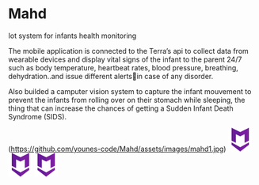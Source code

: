 # Mahd
Iot system for infants health monitoring 

The mobile application is connected to the Terra’s api to collect data from wearable devices and display vital signs of the infant to the parent 24/7 such as body temperature, heartbeat rates, blood pressure, breathing, dehydration..and issue different alerts🚨in case of any disorder.

Also builded a camputer vision system to capture the infant mouvement to prevent the infants from rolling over on their stomach while sleeping, the thing that can increase the chances of getting a Sudden Infant Death Syndrome (SIDS).

(https://github.com/younes-code/Mahd/assets/images/mahd1.jpg)
![alt text](https://github.com/adam-p/markdown-here/raw/master/src/common/images/icon48.png "Logo Title Text 1")
![alt text](https://github.com/adam-p/markdown-here/raw/master/src/common/images/icon48.png "Logo Title Text 1")
![alt text](https://github.com/adam-p/markdown-here/raw/master/src/common/images/icon48.png "Logo Title Text 1")

